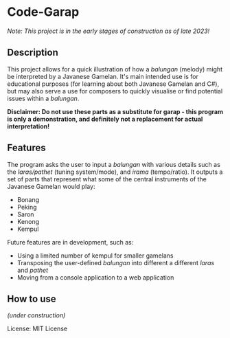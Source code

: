 # Code-Garap

*Note: This project is in the early stages of construction as of late 2023!*

## Description
This project allows for a quick illustration of how a *balungan* (melody) might be interpreted by a Javanese Gamelan. It's main intended use is for educational purposes (for learning about both Javanese Gamelan and C#), but may also serve a use for composers to quickly visualise or find potential issues within a *balungan*.

**Disclaimer: Do not use these parts as a substitute for garap - this program is only a demonstration, and definitely not a replacement for actual interpretation!**

## Features
The program asks the user to input a *balungan* with various details such as the *laras/pathet* (tuning system/mode), and *irama* (tempo/ratio). It outputs a set of parts that represent what some of the central instruments of the Javanese Gamelan would play:
+ Bonang
+ Peking
+ Saron
+ Kenong
+ Kempul

Future features are in development, such as:
+ Using a limited number of kempul for smaller gamelans
+ Transposing the user-defined *balungan* into different a different *laras* and *pathet*
+ Moving from a console application to a web application

## How to use
*(under construction)*

License: MIT License